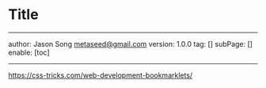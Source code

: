 # Title
---
author: Jason Song <metaseed@gmail.com>
version: 1.0.0
tag: []
subPage: []
enable: [toc]

---

https://css-tricks.com/web-development-bookmarklets/